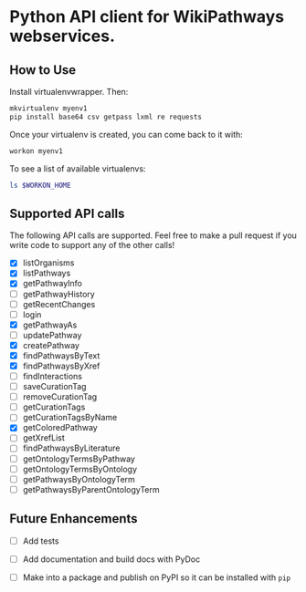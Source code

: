 # Python API client for WikiPathways webservices.

## How to Use

Install virtualenvwrapper. Then:

```bash
mkvirtualenv myenv1
pip install base64 csv getpass lxml re requests
```

Once your virtualenv is created, you can come back to it with:

```bash
workon myenv1
```

To see a list of available virtualenvs:

```bash
ls $WORKON_HOME
```

## Supported API calls

The following API calls are supported. Feel free to make a pull request if
you write code to support any of the other calls!

- [x] listOrganisms
- [x] listPathways
- [x] getPathwayInfo
- [ ] getPathwayHistory
- [ ] getRecentChanges
- [ ] login
- [x] getPathwayAs
- [ ] updatePathway
- [x] createPathway
- [x] findPathwaysByText
- [x] findPathwaysByXref
- [ ] findInteractions
- [ ] saveCurationTag
- [ ] removeCurationTag
- [ ] getCurationTags
- [ ] getCurationTagsByName
- [x] getColoredPathway
- [ ] getXrefList
- [ ] findPathwaysByLiterature
- [ ] getOntologyTermsByPathway
- [ ] getOntologyTermsByOntology
- [ ] getPathwaysByOntologyTerm
- [ ] getPathwaysByParentOntologyTerm

## Future Enhancements
- [ ] Add tests
- [ ] Add documentation and build docs with PyDoc
- [ ] Make into a package and publish on PyPI so it can be installed with ```pip```


